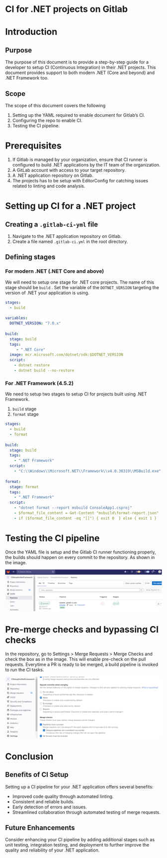 # CI for .NET projects on Gitlab

# Introduction

## Purpose

The purpose of this document is to provide a step-by-step guide for a developer to setup CI (Continuous Integration) in their .NET projects. This document provides support to both modern .NET (Core and beyond) and .NET Framework too.

## Scope

The scope of this document covers the following

1. Setting up the YAML required to enable document for Gitlab’s CI.
2. Configuring the repo to enable CI.
3. Testing the CI pipeline.

# Prerequisites

1. If Gitlab is managed by your organization, ensure that CI runner is configured to build .NET applications by the IT team of the organization.
2. A GitLab account with access to your target repository.
3. A .NET application repository on Gitlab.
4. The projects has to be setup with EditorConfig for catching issues related to linting and code analysis.

# Setting up CI for a .NET project

## Creating a `.gitlab-ci-yml` file

1. Navigate to the .NET application repository on Gitlab.
2. Create a file named `.gitlab-ci.yml` in the root directory.

## Defining stages

### For modern .NET (.NET Core and above)

We will need to setup one stage for .NET core projects. The name of this stage should be `build` . Set the variable of the `DOTNET_VERSION` targeting the version of .NET your application is using.

```yaml
stages:
  - build

variables:
  DOTNET_VERSION: "7.0.x"

build:
  stage: build
  tags: 
     - ".NET Core"
  image: mcr.microsoft.com/dotnet/sdk:$DOTNET_VERSION
  script:
    - dotnet restore
    - dotnet build --no-restore
```

### For .NET Framework (4.5.2)

We need to setup two stages to setup CI for projects built using .NET Framework.

1. `build` stage
2. `format` stage

```yaml
stages:
  - build
  - format

build:
  stage: build
  tags:
    - ".NET Framework"
  script:
    - "C:\\Windows\\Microsoft.NET\\Framework\\v4.0.30319\\MSBuild.exe"

format:
  stage: format
  tags:
    - ".NET Framework"
  script:
    - "dotnet format --report msbuild ConsoleApp1.csproj"
    - $format_file_content = Get-Content "msbuild\format-report.json" -raw
    - if ($format_file_content -eq "[]") { exit 0  } else { exit 1 }
```

# Testing the CI pipeline

Once the YAML file is setup and the Gitlab CI runner functioning properly, the builds should happen on every commit to the repository. As shown in the image.

![Gitlab build pipelines](./assets/dotnet-gitlab_build-pipeline.png)

# Pre-merge checks and bypassing CI checks

In the repository, go to Settings > Merge Requests > Merge Checks and check the box as in the image. This will enable pre-check on the pull requests. Everytime a PR is ready to be merged, a build pipeline is invoked to run the CI tasks.

![Gitlab settings merge check](./assets/dotnet-gitlab_settings-merge-check.png)

# Conclusion

## Benefits of CI Setup

Setting up a CI pipeline for your .NET application offers several benefits:

- Improved code quality through automated linting.
- Consistent and reliable builds.
- Early detection of errors and issues.
- Streamlined collaboration through automated testing of merge requests.

## Future Enhancements

Consider enhancing your CI pipeline by adding additional stages such as unit testing, integration testing, and deployment to further improve the quality and reliability of your .NET application.
